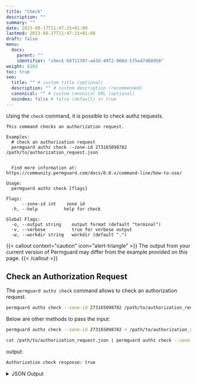 ```yaml
---
title: "Check"
description: ""
summary: ""
date: 2023-08-17T11:47:15+01:00
lastmod: 2023-08-17T11:47:15+01:00
draft: false
menu:
  docs:
    parent: ""
    identifier: "check-69711397-a43d-49f2-908d-575e47d68958"
weight: 6203
toc: true
seo:
  title: "" # custom title (optional)
  description: "" # custom description (recommended)
  canonical: "" # custom canonical URL (optional)
  noindex: false # false (default) or true
---
```


Using the `check` command, it is possible to check authz requests.

```text
This command checks an authorization request.

Examples:
  # check an authorization request
  permguard authz check --zone-id 273165098782 /path/to/authorization_request.json


  Find more information at: https://community.permguard.com/docs/0.0.x/command-line/how-to-use/

Usage:
  permguard authz check [flags]

Flags:
      --zone-id int    zone id
  -h, --help          help for check

Global Flags:
  -o, --output string    output format (default "terminal")
  -v, --verbose          true for verbose output
  -w, --workdir string   workdir (default ".")
```

{{< callout context="caution" icon="alert-triangle" >}}
The output from your current version of Permguard may differ from the example provided on this page.
{{< /callout >}}

## Check an Authorization Request

The `permguard authz check` command allows to check an authorization request.

```bash
permguard authz check --zone-id 273165098782 /path/to/authorization_request.json
```

Below are other methods to pass the input:

```bash
permguard authz check --zone-id 273165098782 < /path/to/authorization_request.json
```

```bash
cat /path/to/authorization_request.json | permguard authz check --zone-id 273165098782
```

output:

```bash
Authorization check response: true
```

<details>
  <summary>
    JSON Output
  </summary>

  ```bash
  permguard authz check --zone-id 273165098782 /path/to/authorization_request.json -o json
  ```

  output:

  ```json
  {
    "authorization_check": {
      "decision": true,
      "context": {},
      "evaluations": [
        {
          "decision": true,
          "context": {}
        }
      ]
    }
  }
  ```

</details>
